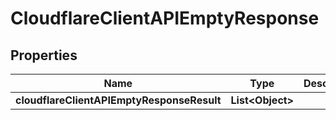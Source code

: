 # CloudflareClientAPIEmptyResponse

## Properties
Name | Type | Description | Notes
------------ | ------------- | ------------- | -------------
**cloudflareClientAPIEmptyResponseResult** | **List&lt;Object&gt;** |  |  [optional]
